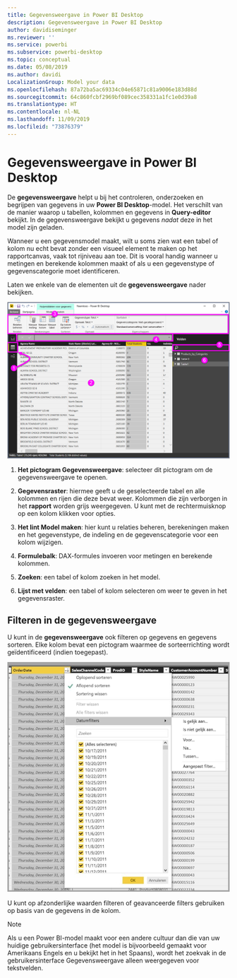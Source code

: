 ```yaml
---
title: Gegevensweergave in Power BI Desktop
description: Gegevensweergave in Power BI Desktop
author: davidiseminger
ms.reviewer: ''
ms.service: powerbi
ms.subservice: powerbi-desktop
ms.topic: conceptual
ms.date: 05/08/2019
ms.author: davidi
LocalizationGroup: Model your data
ms.openlocfilehash: 87a72ba5ac69334c04e65871c81a9006e183d88d
ms.sourcegitcommit: 64c860fcbf2969bf089cec358331a1fc1e0d39a8
ms.translationtype: HT
ms.contentlocale: nl-NL
ms.lasthandoff: 11/09/2019
ms.locfileid: "73876379"
---
```

# <a name="data-view-in-power-bi-desktop"></a>Gegevensweergave in Power BI Desktop
De **gegevensweergave** helpt u bij het controleren, onderzoeken en begrijpen van gegevens in uw **Power BI Desktop**-model. Het verschilt van de manier waarop u tabellen, kolommen en gegevens in **Query-editor** bekijkt. In de gegevensweergave bekijkt u gegevens *nadat* deze in het model zijn geladen.

Wanneer u een gegevensmodel maakt, wilt u soms zien wat een tabel of kolom nu echt bevat zonder een visueel element te maken op het rapportcanvas, vaak tot rijniveau aan toe. Dit is vooral handig wanneer u metingen en berekende kolommen maakt of als u een gegevenstype of gegevenscategorie moet identificeren.

Laten we enkele van de elementen uit de **gegevensweergave** nader bekijken.

![Gegevensweergave in Power BI Desktop](media/desktop-data-view/dataview_fullscreen.png)

1. **Het pictogram Gegevensweergave**: selecteer dit pictogram om de gegevensweergave te openen.

2. **Gegevensraster**: hiermee geeft u de geselecteerde tabel en alle kolommen en rijen die deze bevat weer. Kolommen die zijn verborgen in het **rapport** worden grijs weergegeven. U kunt met de rechtermuisknop op een kolom klikken voor opties.

3. **Het lint Model maken**: hier kunt u relaties beheren, berekeningen maken en het gegevenstype, de indeling en de gegevenscategorie voor een kolom wijzigen.

4. **Formulebalk**: DAX-formules invoeren voor metingen en berekende kolommen.

5. **Zoeken**: een tabel of kolom zoeken in het model.

6. **Lijst met velden**: een tabel of kolom selecteren om weer te geven in het gegevensraster.

## <a name="filtering-in-data-view"></a>Filteren in de gegevensweergave

U kunt in de **gegevensweergave** ook filteren op gegevens en gegevens sorteren. Elke kolom bevat een pictogram waarmee de sorteerrichting wordt geïdentificeerd (indien toegepast).

![De gegevensweergave in Power BI Desktop sorteren en filteren](media/desktop-data-view/dataview_sort-and-filter.png)

U kunt op afzonderlijke waarden filteren of geavanceerde filters gebruiken op basis van de gegevens in de kolom. 

> [!NOTE]
> Als u een Power BI-model maakt voor een andere cultuur dan die van uw huidige gebruikersinterface (het model is bijvoorbeeld gemaakt voor Amerikaans Engels en u bekijkt het in het Spaans), wordt het zoekvak in de gebruikersinterface Gegevensweergave alleen weergegeven voor tekstvelden.
